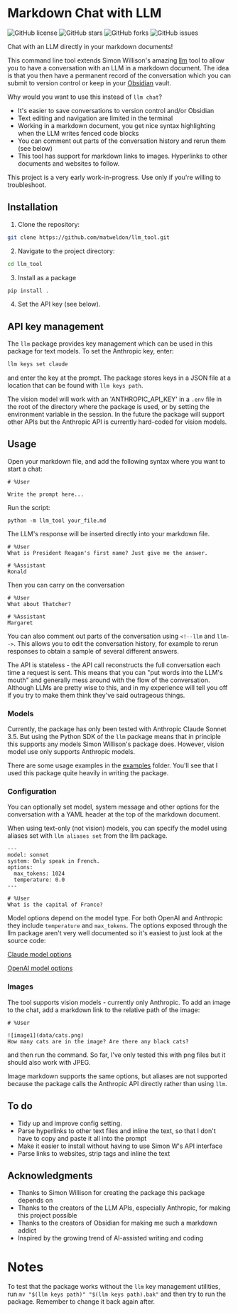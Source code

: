 # Markdown Chat with LLM

![GitHub license](https://img.shields.io/github/license/matweldon/llm_tool)
![GitHub stars](https://img.shields.io/github/stars/matweldon/llm_tool)
![GitHub forks](https://img.shields.io/github/forks/matweldon/llm_tool)
![GitHub issues](https://img.shields.io/github/issues/matweldon/llm_tool)

Chat with an LLM directly in your markdown documents!

This command line tool extends Simon Willison's amazing [llm](https://github.com/simonw/llm) tool to allow you to have a conversation with an LLM in a markdown document. The idea is that you then have a permanent record of the conversation which you can submit to version control or keep in your [Obsidian](https://obsidian.md) vault.

Why would you want to use this instead of `llm chat`?

* It's easier to save conversations to version control and/or Obsidian
* Text editing and navigation are limited in the terminal
* Working in a markdown document, you get nice syntax highlighting when the LLM writes fenced code blocks
* You can comment out parts of the conversation history and rerun them (see below)
* This tool has support for markdown links to images. Hyperlinks to other documents and websites to follow.

This project is a very early work-in-progress. Use only if you're willing to troubleshoot.

## Installation

1. Clone the repository:

```bash   
git clone https://github.com/matweldon/llm_tool.git
```

2. Navigate to the project directory:

```bash
cd llm_tool
```

3. Install as a package

```bash
pip install .
```

4. Set the API key (see below).


## API key management

The `llm` package provides key management which can be used in this package for text models. To set the Anthropic key, enter:

```bash
llm keys set claude
```
and enter the key at the prompt. The package stores keys in a JSON file at a location that can be found with `llm keys path`.

The vision model will work with an 'ANTHROPIC_API_KEY' in a `.env` file in the root of the directory where the package is used, or by setting the environment variable in the session. In the future the package will support other APIs but the Anthropic API is currently hard-coded for vision models.

## Usage

Open your markdown file, and add the following syntax where you want to start a chat:

```
# %User

Write the prompt here...
```

Run the script:
   
   `python -m llm_tool your_file.md`

The LLM's response will be inserted directly into your markdown file.

```
# %User
What is President Reagan's first name? Just give me the answer.

# %Assistant
Ronald
```

Then you can carry on the conversation

```
# %User
What about Thatcher?

# %Assistant
Margaret
```

You can also comment out parts of the conversation using `<!--llm` and `llm-->`. This allows you to edit the conversation history, for example to rerun responses to obtain a sample of several different answers.

The API is stateless - the API call reconstructs the full conversation each time a request is sent. This means that you can "put words into the LLM's mouth" and generally mess around with the flow of the conversation. Although LLMs are pretty wise to this, and in my experience will tell you off if you try to make them think they've said outrageous things.

### Models

Currently, the package has only been tested with Anthropic Claude Sonnet 3.5. But using the Python SDK of the `llm` package means that in principle this supports any models Simon Willison's package does. However, vision model use only supports Anthropic models.

There are some usage examples in the [examples](examples/) folder. You'll see that I used this package quite heavily in writing the package.

### Configuration

You can optionally set model, system message and other options for the conversation with a YAML header at the top of the markdown document.

When using text-only (not vision) models, you can specify the model using aliases set with `llm aliases set` from the llm package.

```
---
model: sonnet 
system: Only speak in French.
options:
  max_tokens: 1024
  temperature: 0.0
---

# %User
What is the capital of France?
```

Model options depend on the model type. For both OpenAI and Anthropic they include `temperature` and `max_tokens`. The options exposed through the llm package aren't very well documented so it's easiest to just look at the source code:

[Claude model options](https://github.com/simonw/llm-claude-3/blob/18d562a730643753ee0d65c7220deac2e9cde689/llm_claude_3.py#L18)

[OpenAI model options](https://github.com/simonw/llm/blob/d654c9521235a737e59a4f1d77cf4682589123ec/llm/default_plugins/openai_models.py#L163)


### Images

The tool supports vision models - currently only Anthropic. To add an image to the chat, add a markdown link to the relative path of the image:

```
# %User

![image1](data/cats.png)
How many cats are in the image? Are there any black cats?
```

and then run the command. So far, I've only tested this with png files but it should also work with JPEG.

Image markdown supports the same options, but aliases are not supported because the package calls the Anthropic API directly rather than using `llm`.

## To do

* Tidy up and improve config setting.
* Parse hyperlinks to other text files and inline the text, so that I don't have to copy and paste it all into the prompt
* Make it easier to install without having to use Simon W's API interface
* Parse links to websites, strip tags and inline the text

## Acknowledgments

- Thanks to Simon Willison for creating the package this package depends on
- Thanks to the creators of the LLM APIs, especially Anthropic, for making this project possible
- Thanks to the creators of Obsidian for making me such a markdown addict
- Inspired by the growing trend of AI-assisted writing and coding

# Notes

To test that the package works without the `llm` key management utilities, run `mv "$(llm keys path)" "$(llm keys path).bak"` and then try to run the package. Remember to change it back again after.
